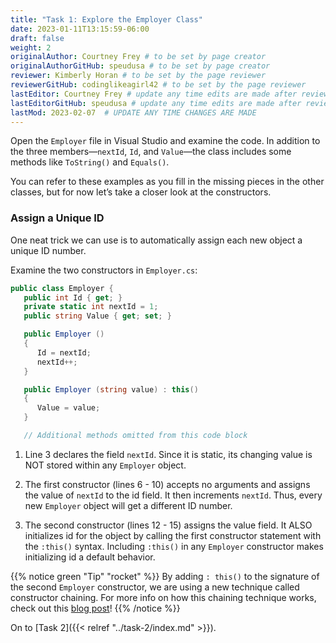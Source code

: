 ```yaml
---
title: "Task 1: Explore the Employer Class"
date: 2023-01-11T13:15:59-06:00
draft: false
weight: 2
originalAuthor: Courtney Frey # to be set by page creator
originalAuthorGitHub: speudusa # to be set by page creator
reviewer: Kimberly Horan # to be set by the page reviewer
reviewerGitHub: codinglikeagirl42 # to be set by the page reviewer
lastEditor: Courtney Frey # update any time edits are made after review
lastEditorGitHub: speudusa # update any time edits are made after review
lastMod: 2023-02-07  # UPDATE ANY TIME CHANGES ARE MADE
---
```


Open the `Employer` file in Visual Studio and examine the code. In addition to the three members—`nextId`, `Id`, and `Value`—the class includes some methods like `ToString()` and `Equals()`.

You can refer to these examples as you fill in the missing pieces in the other classes, but for now let’s take a closer look at the constructors.

### Assign a Unique ID
One neat trick we can use is to automatically assign each new object a unique ID number.

Examine the two constructors in `Employer.cs`:

```csharp {linenos=true,hl_lines=[3, 6,7,8,9,10, 12,13,14,15],linenostart=1}
public class Employer {
   public int Id { get; }
   private static int nextId = 1;
   public string Value { get; set; }

   public Employer ()
   {
      Id = nextId;
      nextId++;
   }

   public Employer (string value) : this()
   {
      Value = value;
   }

   // Additional methods omitted from this code block
```

1. Line 3 declares the field `nextId`. Since it is static, its changing value is NOT stored within any `Employer` object.

1. The first constructor (lines 6 - 10) accepts no arguments and assigns the value of `nextId` to the id field. It then increments `nextId`. Thus, every new `Employer` object will get a different ID number.

1. The second constructor (lines 12 - 15) assigns the value field. It ALSO initializes id for the object by calling the first constructor statement with the `:this()` syntax. Including `:this()` in any `Employer` constructor makes initializing id a default behavior.

{{% notice green "Tip" "rocket" %}} 
By adding `: this()` to the signature of the second `Employer` constructor, we are using a new technique called constructor chaining. For more info on how this chaining technique works, check out this [blog post](https://www.codecompiled.com/csharp/constructor-chaining-c/)!
{{% /notice %}}

On to [Task 2]({{< relref "../task-2/index.md" >}}).